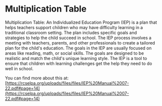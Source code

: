 # Multiplication Table
Multiplication Table: An Individualized Education Program (IEP) is a plan that helps teachers support children who may have difficulty learning in a traditional classroom setting. The plan includes specific goals and strategies to help the child succeed in school. The IEP process involves a meeting with teachers, parents, and other professionals to create a tailored plan for the child's education. The goals in the IEP are usually focused on areas like reading, math, or social skills. The goals are designed to be realistic and match the child's unique learning style. The IEP is a tool to ensure that children with learning challenges get the help they need to do well in school.

You can find more about this at: [https://rcselpa.org/uploads/files/files/IEP%20Manual%2007-22.pdf#page=14](https://rcselpa.org/uploads/files/files/IEP%20Manual%2007-22.pdf#page=14)
